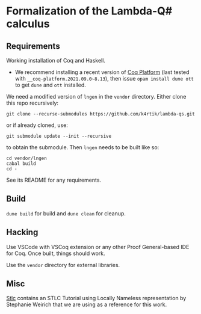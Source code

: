 # Formalization of the Lambda-Q# calculus

## Requirements
Working installation of Coq and Haskell.

- We recommend installing a recent version of [Coq Platform](https://github.com/coq/platform) (last tested with `__coq-platform.2021.09.0~8.13`), then
  issue `opam install dune ott` to get `dune` and `ott` installed.

We need a modified version of `lngen` in the `vendor` directory. Either clone this repo recursively:

```
git clone --recurse-submodules https://github.com/k4rtik/lambda-qs.git
```
or if already cloned, use:

```
git submodule update --init --recursive
```
to obtain the submodule. Then `lngen` needs to be built like so:

```
cd vendor/lngen
cabal build
cd -
```
See its README for any requirements.

## Build
`dune build` for build and `dune clean` for cleanup.

## Hacking
Use VSCode with VSCoq extension or any other Proof General-based IDE for Coq. Once built, things should work.

Use the `vendor` directory for external libraries.

## Misc
[Stlc](Stlc/README.md) contains an STLC Tutorial using Locally Nameless representation by Stephanie Weirich that we are using as a reference for this work.

